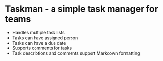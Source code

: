 Taskman - a simple task manager for teams
=========================================

* Handles multiple task lists
* Tasks can have assigned person
* Tasks can have a due date
* Supports comments for tasks
* Task descriptions and comments support Markdown formatting
